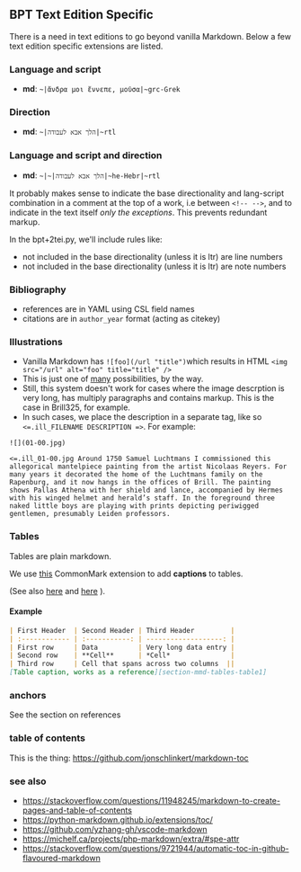 ## BPT Text Edition Specific

There is a need in text editions to go beyond vanilla Markdown. Below a few text edition specific extensions are listed.

### Language and script

 * **md**: `~|ἄνδρα μοι ἔννεπε, μοῦσα|~grc-Grek`
<!--  * **epidoc**: `<foreign xml:lang="grc-Grek">ἄνδρα μοι ἔννεπε, μοῦσα</foreign>` -->

### Direction

* **md**: `~|הלך אבא לעבודה|~rtl`

### Language and script and direction

* **md**: `~|~|הלך אבא לעבודה|~he-Hebr|~rtl`

It probably makes sense to indicate the base directionality and lang-script combination in a comment at the top of a work, i.e between `<!-- -->`, and to indicate in the text itself *only the exceptions*. This prevents redundant markup.

In the bpt+2tei.py, we'll include rules like:

* not included in the base directionality (unless it is ltr) are line numbers
* not included in the base directionality (unless it is ltr) are note numbers

### Bibliography
* references are in YAML using CSL field names
* citations are in `author_year` format (acting as citekey)

### Illustrations
* Vanilla Markdown has `![foo](/url "title")`which results in HTML `<img src="/url" alt="foo" title="title" />` 
* This is just one of [many](https://github.github.com/gfm/#images) possibilities, by the way.
* Still, this system doesn't work for cases where the image descrption is very long, has multiply paragraphs and contains markup. This is the case in Brill325, for example. 
* In such cases, we place the description in a separate tag, like so `<=.ill_FILENAME DESCRIPTION =>`. For example:

```
![](01-00.jpg)

<=.ill_01-00.jpg Around 1750 Samuel Luchtmans I commissioned this allegorical mantelpiece painting from the artist Nicolaas Reyers. For many years it decorated the home of the Luchtmans family on the Rapenburg, and it now hangs in the offices of Brill. The painting shows Pallas Athena with her shield and lance, accompanied by Hermes with his winged helmet and herald’s staff. In the foreground three naked little boys are playing with prints depicting periwigged gentlemen, presumably Leiden professors.
```

### Tables

Tables are plain markdown. 

We use [this](https://github.com/thephpleague/commonmark-ext-table) CommonMark extension to add **captions** to tables. 

(See also [here](https://talk.commonmark.org/t/tables-in-pure-markdown/81/84) and [here](https://github.github.com/gfm/#tables-extension-) ).

#### Example

```md
| First Header  | Second Header | Third Header         |
| :------------ | :-----------: | -------------------: |
| First row     | Data          | Very long data entry |
| Second row    | **Cell**      | *Cell*               |
| Third row     | Cell that spans across two columns  ||
[Table caption, works as a reference][section-mmd-tables-table1]
```

### anchors

See the section on references

### table of contents

This is the thing: https://github.com/jonschlinkert/markdown-toc

### see also

* https://stackoverflow.com/questions/11948245/markdown-to-create-pages-and-table-of-contents
* https://python-markdown.github.io/extensions/toc/
* https://github.com/yzhang-gh/vscode-markdown
* https://michelf.ca/projects/php-markdown/extra/#spe-attr
* https://stackoverflow.com/questions/9721944/automatic-toc-in-github-flavoured-markdown
